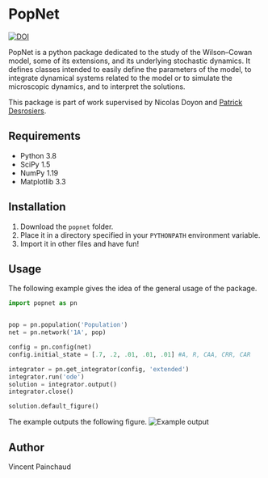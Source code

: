 # PopNet #

[![DOI](https://zenodo.org/badge/401863512.svg)](https://zenodo.org/badge/latestdoi/401863512)

PopNet is a python package dedicated to the study of the Wilson&ndash;Cowan model, some of its extensions, and its underlying stochastic dynamics. It defines classes intended to easily define the parameters of the model, to integrate dynamical systems related to the model or to simulate the microscopic dynamics, and to interpret the solutions.

This package is part of work supervised by Nicolas Doyon and [Patrick Desrosiers](https://github.com/pdesrosiers).

## Requirements ##

- Python 3.8
- SciPy 1.5
- NumPy 1.19
- Matplotlib 3.3

## Installation ##

1. Download the `popnet` folder. 
2. Place it in a directory specified in your `PYTHONPATH` environment variable.
3. Import it in other files and have fun!

## Usage ##

The following example gives the idea of the general usage of the package. 

```python
import popnet as pn


pop = pn.population('Population')
net = pn.network('1A', pop)

config = pn.config(net)
config.initial_state = [.7, .2, .01, .01, .01] #A, R, CAA, CRR, CAR

integrator = pn.get_integrator(config, 'extended')
integrator.run('ode')
solution = integrator.output()
integrator.close()

solution.default_figure()
```
The example outputs the following figure.
![Example output](https://user-images.githubusercontent.com/50606125/131586334-531544eb-357f-490f-821c-d5d63f00332b.png)

## Author ##

Vincent Painchaud
